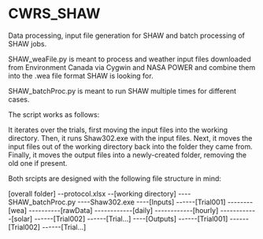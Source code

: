 # CWRS_SHAW
Data processing, input file generation for SHAW and batch processing of SHAW jobs.

SHAW_weaFile.py is meant to  process and weather input files downloaded from Environment Canada via Cygwin and NASA POWER and combine them into the .wea file format SHAW is looking for.

SHAW_batchProc.py is meant to run SHAW multiple times for different cases.

The script works as follows:

It iterates over the trials, first moving the input files into the working directory.
Then, it runs Shaw302.exe with the input files.
Next, it moves the input files out of the working directory back into the folder they came from.
Finally, it moves the output files into a newly-created folder, removing the old one if present.

Both srcipts are designed with the following file structure in mind:

[overall folder]
--protocol.xlsx
--[working directory]
----SHAW_batchProc.py
----Shaw302.exe
----[Inputs]
------[Trial001]
--------[wea]
----------[rawData]
------------[daily]
------------[hourly]
------------[solar]
------[Trial002]
------[Trial...]
----[Outputs]
------[Trial001]
------[Trial002]
------[Trial...]

